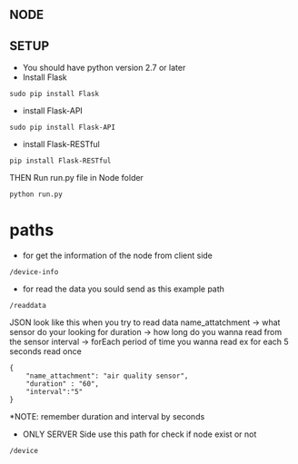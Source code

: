## NODE 

## SETUP
- You should have python version 2.7 or later 
- Install Flask
```
sudo pip install Flask
```
- install Flask-API
```
sudo pip install Flask-API
```
- install Flask-RESTful
```
pip install Flask-RESTful
```
THEN Run run.py file in Node folder 
```
python run.py
```
# paths
- for get the information of the node from client side
```
/device-info
```
- for read the data you sould send as this example 
path 
```
/readdata
```
JSON look like this when you try to read data
name_attatchment -> what sensor do your looking for
duration -> how long do you wanna read from the sensor
interval -> forEach period of time you wanna read ex for each 5 seconds read once 
```
{
	"name_attachment": "air quality sensor",
	"duration" : "60",
	"interval":"5"
}
```
*NOTE: remember duration and interval by seconds 

- ONLY SERVER Side use this path for check if node exist or not
```
/device
```